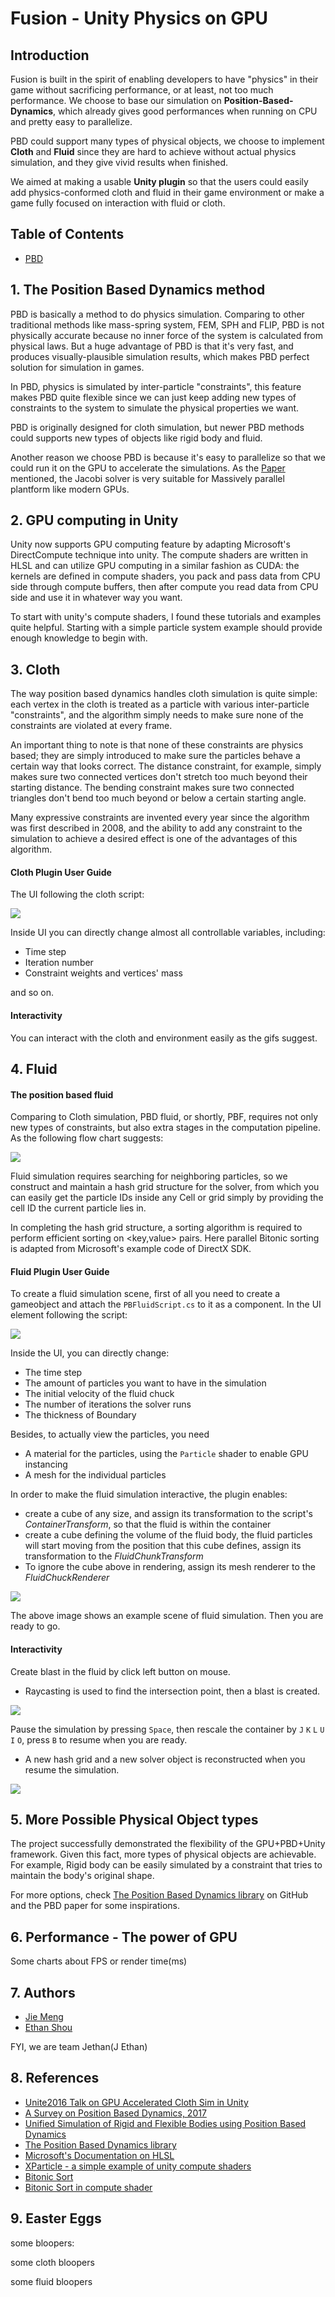# Fusion - Unity Physics on GPU

## Introduction

Fusion is built in the spirit of enabling developers to have "physics" in their game without sacrificing performance, or at least, not too much performance. We choose to base our simulation on **Position-Based-Dynamics**, which already gives good performances when running on CPU and pretty easy to parallelize.

PBD could support many types of physical objects, we choose to implement **Cloth** and **Fluid** since they are hard to achieve without actual physics simulation, and they give vivid results when finished.

We aimed at making a usable **Unity plugin** so that the users could easily add physics-conformed cloth and fluid in their game environment or make a game fully focused on interaction with fluid or cloth.

## Table of Contents
 - [PBD](#thepositionbaseddynamicsmethod)


## 1. The Position Based Dynamics method
PBD is basically a method to do physics simulation. Comparing to other traditional methods like mass-spring system, FEM, SPH and FLIP, PBD is not physically accurate because no inner force of the system is calculated from physical laws. But a huge advantage of PBD is that it's very fast, and produces visually-plausible simulation results, which makes PBD perfect solution for simulation in games. 

In PBD, physics is simulated by inter-particle "constraints", this feature makes PBD quite flexible since we can just keep adding new types of constraints to the system to simulate the physical properties we want.

PBD is originally designed for cloth simulation, but newer PBD methods could supports new types of objects like rigid body and fluid.

Another reason we choose PBD is because it's easy to parallelize so that we could run it on the GPU to accelerate the simulations. As the [Paper]() mentioned, the Jacobi solver is very suitable for Massively parallel plantform like modern GPUs.


## 2. GPU computing in Unity
Unity now supports GPU computing feature by adapting Microsoft's DirectCompute technique into unity. The compute shaders are written in HLSL and can utilize GPU computing in a similar fashion as CUDA: the kernels are defined in compute shaders, you pack and pass data from CPU side through compute buffers, then after compute you read data from CPU side and use it in whatever way you want.

To start with unity's compute shaders, I found these tutorials and examples quite helpful. Starting with a simple particle system example should provide enough knowledge to begin with.


## 3. Cloth
The way position based dynamics handles cloth simulation is quite simple: each vertex in the cloth is treated as a particle with various inter-particle "constraints", and the algorithm simply needs to make sure none of the constraints are violated at every frame. 

An important thing to note is that none of these constraints are physics based; they are simply introduced to make sure the particles behave a certain way that looks correct. The distance constraint, for example, simply makes sure two connected vertices don't stretch too much beyond their starting distance. The bending constraint makes sure two connected triangles don't bend too much beyond or below a certain starting angle.

Many expressive constraints are invented every year since the algorithm was first described in 2008, and the ability to add any constraint to the simulation to achieve a desired effect is one of the advantages of this algorithm.

#### Cloth Plugin User Guide
The UI following the cloth script:

![](DemoImage/ClothUI.png)

Inside UI you can directly change almost all controllable variables, including:
 - Time step
 - Iteration number
 - Constraint weights and vertices' mass

and so on.

#### Interactivity

You can interact with the cloth and environment easily as the gifs suggest.

## 4. Fluid

#### The position based fluid


Comparing to Cloth simulation, PBD fluid, or shortly, PBF, requires not only new types of constraints, but also extra stages in the computation pipeline. As the following flow chart suggests:

![](DemoImage/FluidChart.png)

Fluid simulation requires searching for neighboring particles, so we construct and maintain a hash grid structure for the solver, from which you can easily get the particle IDs inside any Cell or grid simply by providing the cell ID the current particle lies in.

In completing the hash grid structure, a sorting algorithm is required to perform efficient sorting on <key,value> pairs. Here parallel Bitonic sorting is adapted from Microsoft's example code of DirectX SDK. 

#### Fluid Plugin User Guide
To create a fluid simulation scene, first of all you need to create a gameobject and attach the `PBFluidScript.cs` to it as a component. In the UI element following the script:

![](DemoImage/FluidUI1.png)

Inside the UI, you can directly change:
 - The time step 
 - The amount of particles you want to have in the simulation
 - The initial velocity of the fluid chuck
 - The number of iterations the solver runs
 - The thickness of Boundary

Besides, to actually view the particles, you need 
 - A material for the particles, using the `Particle` shader to enable GPU instancing
 - A mesh for the individual particles

In order to make the fluid simulation interactive, the plugin enables:
 - create a cube of any size, and assign its transformation to the script's _ContainerTransform_, so that the fluid is within the container
 - create a cube defining the volume of the fluid body, the fluid particles will start moving from the position that this cube defines, assign its transformation to the _FluidChunkTransform_
 - To ignore the cube above in rendering, assign its mesh renderer to the _FluidChuckRenderer_

![](DemoImage/FluidUI2.png)

The above image shows an example scene of fluid simulation. Then you are ready to go.

#### Interactivity

Create blast in the fluid by click left button on mouse.
 - Raycasting is used to find the intersection point, then a blast is created.

![](DemoImage/fluid1.gif)

Pause the simulation by pressing `Space`, then rescale the container by `J` `K` `L` `U` `I` `O`, press `B` to resume when you are ready.

 - A new hash grid and a new solver object is reconstructed when you resume the simulation.

![](DemoImage/fluid2.gif)

## 5. More Possible Physical Object types
The project successfully demonstrated the flexibility of the GPU+PBD+Unity framework. Given this fact, more types of physical objects are achievable. For example, Rigid body can be easily simulated by a constraint that tries to maintain the body's original shape. 

For more options, check [The Position Based Dynamics library](https://github.com/InteractiveComputerGraphics/PositionBasedDynamics) on GitHub and the PBD paper for some inspirations.

## 6. Performance - The power of GPU
Some charts about FPS or render time(ms)


## 7. Authors
- [Jie Meng](https://github.com/Ninjajie)
- [Ethan Shou](https://github.com/asacoolguy)

FYI, we are team Jethan(J Ethan)

## 8. References
-	[Unite2016 Talk on GPU Accelerated Cloth Sim in Unity](https://www.youtube.com/watch?v=kCGHXlLR3l8)
-	[A Survey on Position Based Dynamics, 2017](https://www.animation.rwth-aachen.de/media/papers/2017-EG-CourseNotes.pdf)
-	[Unified Simulation of Rigid and Flexible Bodies using Position Based Dynamics](https://diglib.eg.org/handle/10.2312/vriphys20171083)
-	[The Position Based Dynamics library](https://github.com/InteractiveComputerGraphics/PositionBasedDynamics)
-	[Microsoft's Documentation on HLSL](https://docs.microsoft.com/en-us/windows/desktop/direct3dhlsl/dx-graphics-hlsl)
-   [XParticle - a simple example of unity compute shaders](https://github.com/antoinefournier/XParticle)
-   [Bitonic Sort](https://www.geeksforgeeks.org/bitonic-sort/)
-   [Bitonic Sort in compute shader](https://github.com/hjwdzh/Fluid3D)

## 9. Easter Eggs
some bloopers:

some cloth bloopers

some fluid bloopers